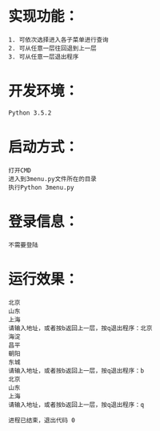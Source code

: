 # 实现功能： #
    1. 可依次选择进入各子菜单进行查询
    2. 可从任意一层往回退到上一层
    3. 可从任意一层退出程序
# 开发环境： #
	Python 3.5.2
# 启动方式： #
    打开CMD
	进入到3menu.py文件所在的目录
	执行Python 3menu.py
# 登录信息： #
    不需要登陆
# 运行效果： #
    北京
    山东
    上海
    请输入地址，或者按b返回上一层，按q退出程序：北京
    海淀
    昌平
    朝阳
    东城
    请输入地址，或者按b返回上一层，按q退出程序：b
    北京
    山东
    上海
    请输入地址，或者按b返回上一层，按q退出程序：q
    
    进程已结束，退出代码 0
    